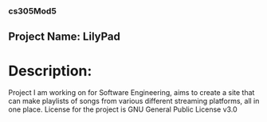 ### cs305Mod5
## Project Name: LilyPad

# Description:
Project I am working on for Software Engineering, aims to create a site that can make playlists of songs from various different streaming platforms,
all in one place. License for the project is GNU General Public License v3.0
